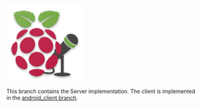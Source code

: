 <img src="logo.png" width="200">

This branch contains the Server implementation.
The client is implemented in the [android_client branch](https://github.com/mhashim6/Voice-Controlled-Pi/tree/android_client).